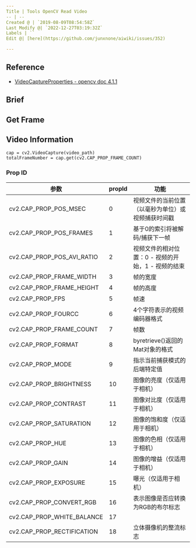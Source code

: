 ```yaml
---
Title | Tools OpenCV Read Video
-- | --
Created @ | `2019-08-09T08:54:58Z`
Last Modify @| `2022-12-27T03:19:32Z`
Labels | ``
Edit @| [here](https://github.com/junxnone/aiwiki/issues/352)

---
```

## Reference
- [VideoCaptureProperties  - opencv doc 4.1.1 ](https://docs.opencv.org/4.1.1/d4/d15/group__videoio__flags__base.html#gaeb8dd9c89c10a5c63c139bf7c4f5704d)

## Brief

## Get Frame

## Video Information

```
cap = cv2.VideoCapture(video_path)
totalFrameNumber = cap.get(cv2.CAP_PROP_FRAME_COUNT)
```


### Prop ID

参数 | propld | 功能
-- | -- | --
cv2.CAP_PROP_POS_MSEC | 0 | 视频文件的当前位置（以毫秒为单位）或视频捕获时间戳
cv2.CAP_PROP_POS_FRAMES | 1 | 基于0的索引将被解码/捕获下一帧
cv2.CAP_PROP_POS_AVI_RATIO | 2 | 视频文件的相对位置：0 - 视频的开始，1 - 视频的结束
cv2.CAP_PROP_FRAME_WIDTH | 3 | 帧的宽度
cv2.CAP_PROP_FRAME_HEIGHT | 4 | 帧的高度
cv2.CAP_PROP_FPS | 5 | 帧速
cv2.CAP_PROP_FOURCC | 6 | 4个字符表示的视频编码器格式
cv2.CAP_PROP_FRAME_COUNT | 7 | 帧数
cv2.CAP_PROP_FORMAT | 8 | byretrieve()返回的Mat对象的格式
cv2.CAP_PROP_MODE | 9 | 指示当前捕获模式的后端特定值
cv2.CAP_PROP_BRIGHTNESS | 10 | 图像的亮度（仅适用于相机）
cv2.CAP_PROP_CONTRAST | 11 | 图像对比度（仅适用于相机）
cv2.CAP_PROP_SATURATION | 12 | 图像的饱和度（仅适用于相机）
cv2.CAP_PROP_HUE | 13 | 图像的色相（仅适用于相机）
cv2.CAP_PROP_GAIN | 14 | 图像的增益（仅适用于相机）
cv2.CAP_PROP_EXPOSURE | 15 | 曝光（仅适用于相机）
cv2.CAP_PROP_CONVERT_RGB | 16 | 表示图像是否应转换为RGB的布尔标志
cv2.CAP_PROP_WHITE_BALANCE | 17 |  
cv2.CAP_PROP_RECTIFICATION | 18 | 立体摄像机的整流标志


